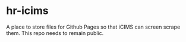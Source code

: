 # hr-icims
A place to store files for Github Pages so that iCIMS can screen scrape them.
This repo needs to remain public.
